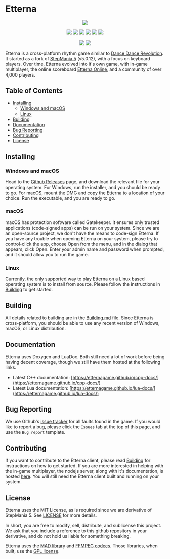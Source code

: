 # Etterna

<p align="center">
    <img src="https://i.imgur.com/Jx2hE97.png">
</p>

<p align=center>
    <a href="https://travis-ci.org/etternagame/etterna"><img src="https://img.shields.io/travis/etternagame/etterna.svg?label=travis"/></a>
    <a href="https://ci.appveyor.com/project/Nickito12/etterna"><img src="https://img.shields.io/appveyor/ci/Nickito12/etterna.svg?label=appveyor"/></a>
    <a href="https://scan.coverity.com/projects/etternagame-etterna"><img src="https://img.shields.io/coverity/scan/12978.svg"/></a>
    <a href="https://github.com/etternagame/etterna/releases"><img src="https://img.shields.io/github/downloads/etternagame/etterna/total.svg?label=total%20downloads"/></a>
    <a href="https://github.com/etternagame/etterna/releases"><img src="https://img.shields.io/github/downloads/etternagame/etterna/latest/total.svg?label=latest%20downloads"/></a>
    <a href="LICENSE"><img src="https://img.shields.io/badge/License-MIT-blue.svg?label=license"/></a>
</p>

<p align="center">
    <a href="https://discord.gg/etternaonline"><img src="https://img.shields.io/discord/339597420239519755.svg?color=7289DA&label=Etterna%20Community&logo=Discord"/></a>
    <a href="https://discord.gg/ZqpUjsJ"><img src="https://img.shields.io/discord/261758887152058368.svg?color=7289DA&label=Etterna%20Dev%20Group&logo=Discord"/></a>
</p>

Etterna is a cross-platform rhythm game similar to [Dance Dance Revolution](https://en.wikipedia.org/wiki/Dance_Dance_Revolution). It started as a fork of [StepMania 5](https://github.com/stepmania/stepmania) (v5.0.12), with a focus on keyboard players. Over time, Etterna evolved into it's own game, with in-game multiplayer, the online scoreboard [Etterna Online](https://etternaonline.com/), and a community of over 4,000 players.

## Table of Contents

- [Installing](#Installing)
  - [Windows and macOS](#Windows-and-macOS)
  - [Linux](#Linux)
- [Building](#Building)
- [Documentation](#Documentation)
- [Bug Reporting](#Bug-Reporting)
- [Contributing](#Contributing)
- [License](#License)

## Installing

### Windows and macOS

Head to the [Github Releases](https://github.com/etternagame/etterna/releases) page, and download the relevant file for your operating system. For Windows, run the installer, and you should be ready to go. For macOS, mount the DMG and copy the Etterna to a location of your choice. Run the executable, and you are ready to go.

### macOS

macOS has protection software called Gatekeeper. It ensures only trusted applications (code-signed apps) can be run on your system. Since we are an open-source project, we don't have the means to code-sign Etterna. If you have any trouble when opening Etterna on your system, please try to control-click the app, choose Open from the menu, and in the dialog that appears, click Open. Enter your admin name and password when prompted, and it should allow you to run the game.

### Linux

Currently, the only supported way to play Etterna on a Linux based operating system is to install from source. Please follow the instructions in [Building](Docs/Building.md) to get started.

## Building

All details related to building are in the [Building.md](Docs/Building.md) file. Since Etterna is cross-platform, you should be able to use any recent version of Windows, macOS, or Linux distribution.

## Documentation

Etterna uses Doxygen and LuaDoc. Both still need a lot of work before being having decent coverage, though we still have them hosted at the following links.  

- Latest C++ documentation: [https://etternagame.github.io/cpp-docs/](https://etternagame.github.io/cpp-docs/)
- Latest Lua documentation: [https://etternagame.github.io/lua-docs/](https://etternagame.github.io/lua-docs/)

## Bug Reporting

We use Github's [issue tracker](https://github.com/etternagame/etterna/issues) for all faults found in the game. If you would like to report a bug, please click the `Issues` tab at the top of this page, and use the `Bug report` template.

## Contributing

If you want to contribute to the Etterna client, please read [Building](Docs/Building.md) for instructions on how to get started. If you are more interested in helping with the in-game multiplayer, the nodejs server, along with it's documentation, is hosted [here](https://github.com/etternagame/NodeMultiEtt). You will still need the Etterna client built and running on your system.

## License

Etterna uses the MIT License, as is required since we are derivative of StepMania 5. See [LICENSE](LICENSE) for more details.

In short, you are free to modify, sell, distribute, and sublicense this project. We ask that you include a reference to this github repository in your derivative, and do not hold us liable for something breaking.

Etterna uses the [MAD library](http://www.underbit.com/products/mad/) and [FFMPEG codecs](https://www.ffmpeg.org/). Those libraries, when built, use the [GPL license](http://www.gnu.org).